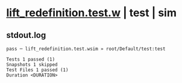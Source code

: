 # [lift_redefinition.test.w](../../../../../examples/tests/valid/lift_redefinition.test.w) | test | sim

## stdout.log
```log
pass ─ lift_redefinition.test.wsim » root/Default/test:test

Tests 1 passed (1)
Snapshots 1 skipped
Test Files 1 passed (1)
Duration <DURATION>
```

